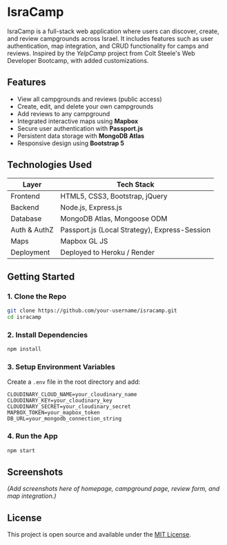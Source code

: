 # IsraCamp

IsraCamp is a full-stack web application where users can discover, create, and review campgrounds across Israel. It includes features such as user authentication, map integration, and CRUD functionality for camps and reviews. Inspired by the _YelpCamp_ project from Colt Steele's Web Developer Bootcamp, with added customizations.

## Features

- View all campgrounds and reviews (public access)
- Create, edit, and delete your own campgrounds
- Add reviews to any campground
- Integrated interactive maps using **Mapbox**
- Secure user authentication with **Passport.js**
- Persistent data storage with **MongoDB Atlas**
- Responsive design using **Bootstrap 5**

## Technologies Used

| Layer        | Tech Stack                                    |
| ------------ | --------------------------------------------- |
| Frontend     | HTML5, CSS3, Bootstrap, jQuery                |
| Backend      | Node.js, Express.js                           |
| Database     | MongoDB Atlas, Mongoose ODM                   |
| Auth & AuthZ | Passport.js (Local Strategy), Express-Session |
| Maps         | Mapbox GL JS                                  |
| Deployment   | Deployed to Heroku / Render                   |

## Getting Started

### 1. Clone the Repo

```bash
git clone https://github.com/your-username/isracamp.git
cd isracamp
```

### 2. Install Dependencies

```bash
npm install
```

### 3. Setup Environment Variables

Create a `.env` file in the root directory and add:

````env
CLOUDINARY_CLOUD_NAME=your_cloudinary_name
CLOUDINARY_KEY=your_cloudinary_key
CLOUDINARY_SECRET=your_cloudinary_secret
MAPBOX_TOKEN=your_mapbox_token
DB_URL=your_mongodb_connection_string
````

### 4. Run the App

```bash
npm start
```

## Screenshots

_(Add screenshots here of homepage, campground page, review form, and map integration.)_

## License

This project is open source and available under the [MIT License](LICENSE).
